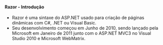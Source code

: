 #### Razor - Introdução

* Razor é uma sintaxe do ASP.NET usado para criação de páginas dinâmicas com C#, .NET ou Visual Basic.
* Seu desenvolvimento começou em Junho de 2010, sendo lançado pela Microsoft em Janeiro de 2011 junto com o ASP.NET MVC3 no Visual Studio 2010 e Microsoft WebMatrix.
